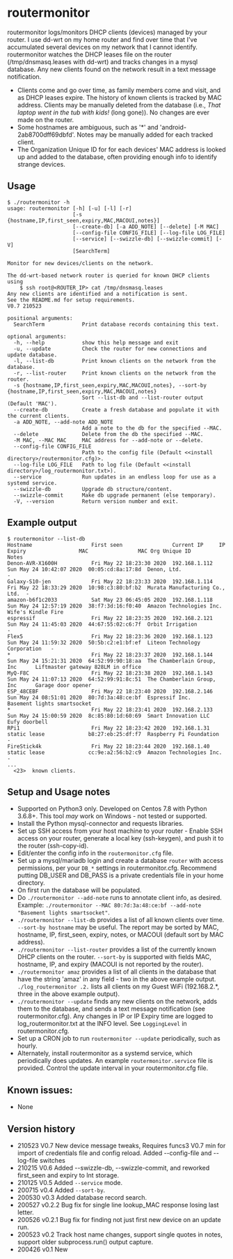 # routermonitor

routermonitor logs/monitors DHCP clients (devices) managed by your router.  I use dd-wrt on my home router and 
find over time that I've accumulated several devices on my network that I cannot identify. routermonitor
watches the DHCP leases file on the router (/tmp/dnsmasq.leases with dd-wrt) and tracks changes in a mysql
database.  Any new clients found on the network result in a text message notification.  

- Clients come and go over time, as family members come and visit, and as DHCP leases expire.  The history of 
known clients is tracked by MAC address.  Clients may be manually deleted from the database (i.e., *That laptop went in the tub with kids!* (long gone)).  No changes are ever made on the router.
- Some hostnames are ambiguous, such as '*' and 'android-2ab8700dff69dbfd'.  Notes may be manually added 
for each tracked client. 
- The Organization Unique ID for for each devices' MAC address is looked up and added to the database, often providing enough info to identify strange devices.

## Usage
```
$ ./routermonitor -h
usage: routermonitor [-h] [-u] [-l] [-r]
                     [-s {hostname,IP,first_seen,expiry,MAC,MACOUI,notes}]
                     [--create-db] [-a ADD_NOTE] [--delete] [-M MAC]
                     [--config-file CONFIG_FILE] [--log-file LOG_FILE]
                     [--service] [--swizzle-db] [--swizzle-commit] [-V]
                     [SearchTerm]

Monitor for new devices/clients on the network.

The dd-wrt-based network router is queried for known DHCP clients using 
    $ ssh root@<ROUTER_IP> cat /tmp/dnsmasq.leases
Any new clients are identified and a notification is sent.  
See the README.md for setup requirements.
V0.7 210523

positional arguments:
  SearchTerm            Print database records containing this text.

optional arguments:
  -h, --help            show this help message and exit
  -u, --update          Check the router for new connections and update database.
  -l, --list-db         Print known clients on the network from the database.
  -r, --list-router     Print known clients on the network from the router.
  -s {hostname,IP,first_seen,expiry,MAC,MACOUI,notes}, --sort-by {hostname,IP,first_seen,expiry,MAC,MACOUI,notes}
                        Sort --list-db and --list-router output (Default 'MAC').
  --create-db           Create a fresh database and populate it with the current clients.
  -a ADD_NOTE, --add-note ADD_NOTE
                        Add a note to the db for the specified --MAC.
  --delete              Delete from the db the specified --MAC.
  -M MAC, --MAC MAC     MAC address for --add-note or --delete.
  --config-file CONFIG_FILE
                        Path to the config file (Default <<install directory>/routermonitor.cfg)>.
  --log-file LOG_FILE   Path to log file (Default <<install directory>/log_routermonitor.txt>).
  --service             Run updates in an endless loop for use as a systemd service.
  --swizzle-db          Upgrade db structure/content.
  --swizzle-commit      Make db upgrade permanent (else temporary).
  -V, --version         Return version number and exit.
```

## Example output
```
$ routermonitor --list-db
Hostname                   First seen                Current IP     IP Expiry                 MAC                MAC Org Unique ID               Notes
Denon-AVR-X1600H           Fri May 22 18:23:30 2020  192.168.1.112  Sun May 24 10:42:07 2020  00:05:cd:8a:17:8d  Denon, Ltd.                     -
Galaxy-S10-jen             Fri May 22 18:23:33 2020  192.168.1.114  Fri May 22 18:33:29 2020  10:98:c3:80:bf:b2  Murata Manufacturing Co., Ltd.  -
amazon-b6f1c2033           Sat May 23 06:45:05 2020  192.168.1.118  Sun May 24 12:57:19 2020  38:f7:3d:16:f0:40  Amazon Technologies Inc.        Wife's Kindle Fire
espressif                  Fri May 22 18:23:35 2020  192.168.2.121  Sun May 24 11:45:03 2020  44:67:55:02:c6:7f  Orbit Irrigation                -
Flex5                      Fri May 22 18:23:36 2020  192.168.1.123  Sun May 24 11:59:32 2020  50:5b:c2:e1:bf:ef  Liteon Technology Corporation   -
*                          Fri May 22 18:23:37 2020  192.168.1.144  Sun May 24 15:21:31 2020  64:52:99:90:18:aa  The Chamberlain Group, Inc      Liftmaster gateway 828LM in office
MyQ-F8C                    Fri May 22 18:23:38 2020  192.168.1.143  Sun May 24 11:07:13 2020  64:52:99:91:8c:51  The Chamberlain Group, Inc      Garage door opener
ESP_48CEBF                 Fri May 22 18:23:40 2020  192.168.2.146  Sun May 24 08:51:01 2020  80:7d:3a:48:ce:bf  Espressif Inc.                  Basement lights smartsocket
*                          Fri May 22 18:23:41 2020  192.168.2.133  Sun May 24 15:00:59 2020  8c:85:80:1d:60:69  Smart Innovation LLC            Eufy doorbell
RPi1                       Fri May 22 18:23:42 2020  192.168.1.31   static lease              b8:27:eb:25:df:f7  Raspberry Pi Foundation         -
FireStick4k                Fri May 22 18:23:44 2020  192.168.1.40   static lease              cc:9e:a2:56:b2:c9  Amazon Technologies Inc.        -
...
  <23>  known clients.
```
## Setup and Usage notes
- Supported on Python3 only.  Developed on Centos 7.8 with Python 3.6.8+.  This tool _may_ work on Windows - not  tested or supported.
- Install the Python mysql-connector and requests libraries.
- Set up SSH access from your host machine to your router - Enable SSH access on your router, generate a local key (ssh-keygen), and push it to the router (ssh-copy-id).
- Edit/enter the config info in the `routermonitor.cfg` file.
- Set up a mysql/mariadb login and create a database `router` with access permissions, per your `DB_*` settings in routermonitor.cfg.  Recommend putting DB_USER and DB_PASS is a private credentials file in your home directory.
- On first run the database will be populated.
- Do `./routermonitor --add-note` runs to annotate client info, as desired.  Example: `./routermonitor --MAC 80:7d:3a:48:ce:bf --add-note "Basement lights smartsocket"`.
- `./routermonitor --list-db` provides a list of all known clients over time.  `--sort-by hostname` may be useful.  The report may be sorted by MAC, hostname, IP, first_seen, expiry, notes, or MACOUI (default sort by MAC address).
- `./routermonitor --list-router` provides a list of the currently known DHCP clients on the router.  `--sort-by` is supported with fields MAC, hostname, IP, and expiry (MACOUI is not reported by the router).
- `./routermonitor amaz` provides a list of all clients in the database that have the string 'amaz' in any field - two in the above example output. `./log_routermonitor .2.` lists all clients on my Guest WiFi (192.168.2.*, three in the above example output).
- `./routermonitor --update` finds any new clients on the network, adds them to the database, and sends a text message notification (see routermonitor.cfg).  Any changes in IP or IP Expiry time are logged to log_routermonitor.txt at the INFO level.  See `LoggingLevel` in routermonitor.cfg.
- Set up a CRON job to run `routermonitor --update` periodically, such as hourly.
- Alternately, install routermonitor as a systemd service, which periodically does updates.  An example `routermonitor.service` file is provided.  Control the update interval in your routermonitor.cfg file.  


## Known issues:
- None

## Version history
- 210523 V0.7   New device message tweaks, Requires funcs3 V0.7 min for import of credentials file and config reload.
  Added --config-file and --log-file switches
- 210215 V0.6   Added --swizzle-db, --swizzle-commit, and reworked first_seen and expiry to Int storage.
- 210125 V0.5   Added `--service` mode.
- 200715 v0.4   Added `--sort-by`.
- 200530 v0.3   Added database record search.
- 200527 v0.2.2 Bug fix for single line lookup_MAC response losing last letter.
- 200526 v0.2.1 Bug fix for finding not just first new device on an update run.
- 200523 v0.2  Track host name changes, support single quotes in notes, support older subprocess.run() output capture.
- 200426 v0.1  New